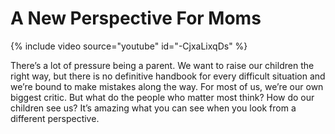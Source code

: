 # A New Perspective For Moms

<div class="content-large">{% include video source="youtube" id="-CjxaLixqDs" %}</div>

There’s a lot of pressure being a parent. We want to raise our children the right way, but there is no definitive handbook for every difficult situation and we’re bound to make mistakes along the way. For most of us, we’re our own biggest critic. But what do the people who matter most think? How do our children see us? It’s amazing what you can see when you look from a different perspective.
